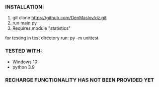### INSTALLATION:
1. git clone https://github.com/DenMaslov/dz.git
2. run main.py
3. Requires module "statistics"

for testing in test directory run:  py -m unittest 

### TESTED WITH:
* Windows 10
* python 3.9

### RECHARGE FUNCTIONALITY HAS NOT BEEN PROVIDED YET
